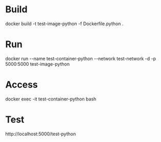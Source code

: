 # Build
docker build -t test-image-python -f Dockerfile.python .

# Run
docker run --name test-container-python --network test-network -d -p 5000:5000 test-image-python

# Access
docker exec -it test-container-python bash

# Test
http://localhost:5000/test-python
